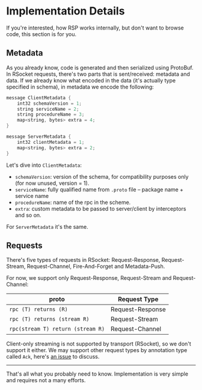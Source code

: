 # Implementation Details
If you're interested, how RSP works internally, but don't want to browse code, this section is for you.

## Metadata
As you already know, code is generated and then serialized using ProtoBuf. In RSocket requests, there's two parts that
is sent/received: metadata and data. If we already know what encoded in the data (it's actually type specified in schema),
in metadata we encode the following:
```Kotlin
message ClientMetadata {
    int32 schemaVersion = 1;
    string serviceName = 2;
    string procedureName = 3;
    map<string, bytes> extra = 4;
}

message ServerMetadata {
    int32 clientMetadata = 1;
    map<string, bytes> extra = 2;
}
```

Let's dive into `ClientMetadata`:
- `schemaVersion`: version of the schema, for compatibility purposes only (for now unused, version = 1).
- `serviceName`: fully qualified name from `.proto` file – package name + service name
- `procedureName`: name of the rpc in the scheme.
- `extra`: custom metadata to be passed to server/client by interceptors and so on.

For `ServerMetadata` it's the same.

## Requests
There's five types of requests in RSocket: Request-Response, Request-Stream, Request-Channel, Fire-And-Forget 
and Metadata-Push.

For now, we support only Request-Response, Request-Stream and Request-Channel:

| proto                             | Request Type     |
|-----------------------------------|------------------|
| `rpc (T) returns (R)`             | Request-Response |
| `rpc (T) returns (stream R)`      | Request-Stream   |
| `rpc(stream T) return (stream R)` | Request-Channel  |

Client-only streaming is not supported by transport (RSocket), so we don't support it either. We may support other
request types by annotation type called `Ack`, here's [an issue](https://github.com/timemates/rsp/issues/9) to discuss.


___________________________________


That's all what you probably need to know. Implementation is very simple and requires not a many efforts.





